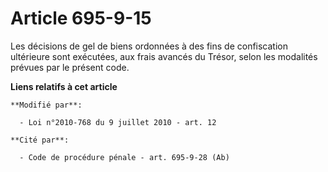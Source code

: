 # Article 695-9-15

Les décisions de gel de biens ordonnées à des fins de confiscation ultérieure sont exécutées, aux frais avancés du Trésor,
selon les modalités prévues par le présent code.

**Liens relatifs à cet article**

	**Modifié par**:

	  - Loi n°2010-768 du 9 juillet 2010 - art. 12

	**Cité par**:

	  - Code de procédure pénale - art. 695-9-28 (Ab)
